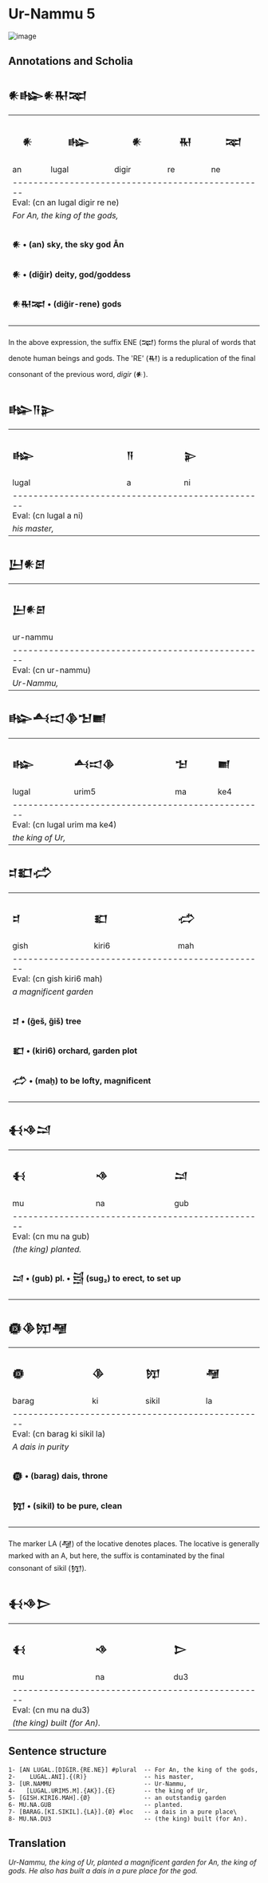 # Ur-Nammu 5

![image](https://github.com/user-attachments/assets/13f63bb6-c247-4c40-888a-ed89921dee9b)


## Annotations and Scholia

<h2>𒀭𒈗𒀭𒊑𒉈</h2>
<table>
 <tr>
  <th><h3>𒀭</h3></th>
  <th><h3>𒈗</h3></th>
  <th><h3>𒀭</h3></th>
    <th><h3>𒊑</h3></th>
  <th><h3>𒉈</h3></th>
 </tr>
 <tr>
  <td>an</td>
  <td>lugal</td>
   <td>digir</td>
    <td>re</td>
   <td>ne</td>
 </tr>
 <tr>
  <td colspan="5">
  -------------------------------------------------</br>
  Eval: (cn an lugal digir re ne) </br>
  
  </td>
 </tr>
 <tr>
  <td colspan="5">
  <i>For An, the king of the gods,</i>
  </td>
 </tr>
 <tr>
  <td colspan="5">
  <h4>𒀭 • (an) sky, the sky god Ān</h4>
  <h4>𒀭 • (dig̃ir) deity, god/goddess</h4>
  <h4>𒀭𒊑𒉈 • (dig̃ir-rene) gods</h4>
  </td>
 </tr>
</table>

<p>
In the above expression, the suffix ENE (𒉈) forms
the plural of words that denote human
beings and gods. The 'RE' (𒊑) is a reduplication of 
the final consonant of the previous word,
<i>digir</i> (𒀭).
</p>

<h2>𒈗𒀀𒉌</h2>
<table>
 <tr>
  <td><h3>𒈗</h3></td>
  <td><h3>𒀀</h3></td>
  <td><h3>𒉌</h3></td>
 </tr>
 <tr>
  <td>lugal</td>
  <td>a</td>
   <td>ni</td>
 </tr>
 <tr>
  <td colspan="3">
  -------------------------------------------------</br>
  Eval: (cn lugal a ni) </br>
  </td>
 </tr>
 <tr>
  <td colspan="3">
  <i>his master,</i>
  </td>
 </tr>
</table>

<h2>𒌨𒀭𒇉</h2>
<table>
 <tr>
  <td><h3>𒌨𒀭𒇉</h3></td>
 </tr>
 <tr>
  <td>ur-nammu</td>
 </tr>
 <tr>
  <td>
  -------------------------------------------------</br>
  Eval: (cn ur-nammu) </br>
  
  </td>
 </tr>
 <tr>
  <td>
  <i>Ur-Nammu,</i>
  </td>
 </tr>
</table>

<h2>𒈗𒋀𒀊𒆠𒈠𒆤</h2>
<table>
 <tr>
  <td><h3>𒈗</h3></td>
  <td><h3>𒋀𒀊𒆠</h3></td>
  <td><h3>𒈠</h3></td>
  <td><h3>𒆤</h3></td>
 </tr>
 <tr>
  <td>lugal</td>
  <td>urim5</td>
   <td>ma</td>
   <td>ke4</td>
 </tr>
 <tr>
  <td colspan="4">
  -------------------------------------------------</br>
  Eval: (cn lugal urim ma ke4) </br>
  
  </td>
 </tr>
 <tr>
  <td colspan="4">
  <i>the king of Ur,</i>
  </td>
 </tr>
</table>



<h2>𒄑𒊬𒈤</h2>
<table>
 <tr>
  <td><h3>𒄑</h3></td>
  <td><h3>𒊬</h3></td>
  <td><h3>𒈤</h3></td>
 </tr>
 <tr>
  <td>gish</td>
  <td>kiri6</td>
   <td>mah</td>
 </tr>
 <tr>
  <td colspan="3">
  -------------------------------------------------</br>
  Eval: (cn gish kiri6 mah) </br>
  
  </td>
 </tr>
 <tr>
  <td colspan="3">
  <i>a magnificent garden</i>
  </td>
 </tr>
 <tr>
  <td colspan="3">
  <h4>𒄑 • (g̃eš, g̃iš) tree </h4>
  <h4>𒊬 • (kiri6) orchard, garden plot</h4>
  <h4>𒈤 • (maḫ) to be lofty, magnificent </h4>
  </td>
 </tr>
</table>

<h2>𒈬𒈾𒁺</h2>
<table>
 <tr>
  <td><h3>𒈬</h3></td>
  <td><h3>𒈾</h3></td>
  <td><h3>𒁺</h3></td>
 </tr>
 <tr>
  <td>mu</td>
  <td>na</td>
   <td>gub</td>
 </tr>
 <tr>
  <td colspan="3">
  -------------------------------------------------</br>
  Eval: (cn mu na gub)  </br>
  
  </td>
 </tr>
 <tr>
  <td colspan="3">
  <i>(the king) planted.</i>
  </td>
 </tr>
 <tr>
  <td colspan="3">
  <h4>𒁺 • (gub) pl. • 𒁻 (sug₂) to erect, to set up</h4>
  </td>
 </tr>
</table>

<h2>𒁈𒆠𒂖𒆷</h2>
<table>
 <tr>
  <td><h3>𒁈</h3></td>
  <td><h3>𒆠</h3></td>
  <td><h3>𒂖</h3></td>
   <td><h3>𒆷</h3></td>
 </tr>
 <tr>
  <td>barag</td>
  <td>ki</td>
   <td>sikil</td>
     <td>la</td>
 </tr>
 <tr>
  <td colspan="4">
  -------------------------------------------------</br>
  Eval: (cn barag ki sikil la) </br>
  
  </td>
 </tr>
 <tr>
  <td colspan="4">
  <i>A dais in purity</i>
  </td>
 </tr>
 <tr>
  <td colspan="4">
  <h4>𒁈 • (barag) dais, throne</h4>
  <h4>𒂖 • (sikil) to be pure, clean</h4>
  </td>
 </tr>
</table>
<p>
The marker LA (𒆷) of the locative
denotes places. The locative is generally marked with an A,
but here, the suffix is contaminated by the
final consonant of sikil (𒂖).
</p>

<h2>𒈬𒈾𒆕</h2>
<table>
 <tr>
  <td><h3>𒈬</h3></td>
  <td><h3>𒈾</h3></td>
  <td><h3>𒆕</h3></td>
 </tr>
 <tr>
  <td>mu</td>
  <td>na</td>
   <td>du3</td>
 </tr>
 <tr>
  <td colspan="3">
  -------------------------------------------------</br>
  Eval: (cn mu na du3)  </br>
  
  </td>
 </tr>
 <tr>
  <td colspan="3">
  <i>(the king) built (for An).</i>
  </td>
 </tr>
</table>

## Sentence structure

``` Sumerian
1- [AN LUGAL.[DIĜIR.{RE.NE}] #plural  -- For An, the king of the gods,
2-    LUGAL.ANI].{(R)}                -- his master,
3- [UR.NAMMU                          -- Ur-Nammu,
4-   [LUGAL.URIM5.M].{AK}].{E}        -- the king of Ur,
5- [GISH.KIRI6.MAH].{Ø}               -- an outstandig garden
6- MU.NA.GUB                          -- planted.
7- [BARAG.[KI.SIKIL].{LA}].{Ø} #loc   -- a dais in a pure place\
8- MU.NA.DU3                          -- (the king) built (for An).
```

## Translation
*Ur-Nammu, the king of Ur, planted a magnificent
garden for An, the king of gods. He also has built
a dais in a pure place for the god.*
